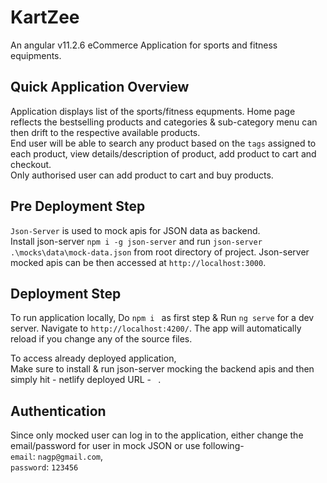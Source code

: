 # KartZee
An angular v11.2.6 eCommerce Application for sports and fitness equipments. 

## Quick Application Overview 
Application displays list of the sports/fitness equpments. Home page reflects the bestselling products and categories & sub-category menu can then drift to the respective available products.  
End user will be able to search any product based on the `tags` assigned to each product, view details/description of product, add product to cart and checkout.  
Only authorised user can add product to cart and buy products.  

## Pre Deployment Step
`Json-Server` is used to mock apis for JSON data as backend.  
Install json-server `npm i -g json-server` and run `json-server .\mocks\data\mock-data.json` from root directory of project.
Json-server mocked apis can be then accessed at  `http://localhost:3000`.  

## Deployment Step
To run application locally, 
Do `npm i ` as first step & 
Run `ng serve` for a dev server. Navigate to `http://localhost:4200/`. The app will automatically reload if you change any of the source files.  

To access already deployed application,  
Make sure to install & run json-server mocking the backend apis and then simply hit - netlify deployed URL - ` `.   

## Authentication 
Since only mocked user can log in to the application, either change the email/password for user in mock JSON or use following-  
`email`: `nagp@gmail.com`,  
`password`: `123456`
